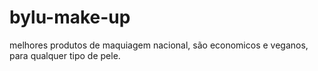 # bylu-make-up
melhores produtos de maquiagem nacional, são economicos e veganos, para qualquer tipo de pele.
